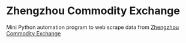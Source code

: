 # Zhengzhou Commodity Exchange

Mini Python automation program to web scrape data from [Zhengzhou Commodity Exchange](http://english.czce.com.cn)
